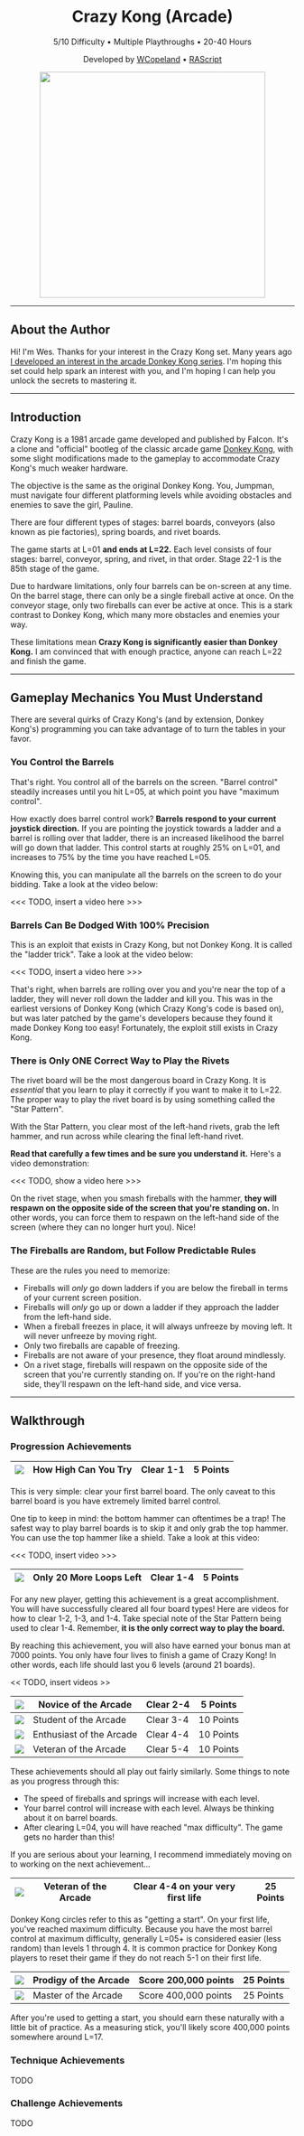 <h1 align="center">Crazy Kong (Arcade)</h1>

<p align="center">
  <span>5/10 Difficulty</span>  •
  <span>Multiple Playthroughs</span>  •
  <span>20-40 Hours</span>
</p>

<p align="center">
  <span>Developed by <a href="https://retroachievements.org/user/WCopeland">WCopeland</a></span>  •
  <span><a href="https://github.com/wescopeland/RAScripts/blob/main/sets/Crazy%20Kong.rascript">RAScript</a></span>
</p>

<p align="center">
  <img src="https://i.imgur.com/YysSetR.png" width="400">
</p>

---

## About the Author

Hi! I'm Wes. Thanks for your interest in the Crazy Kong set. Many years ago [I developed an interest in the arcade Donkey Kong series](https://arstechnica.com/gaming/2016/05/is-this-the-worlds-first-perfect-game-of-donkey-kong/). I'm hoping this set could help spark an interest with you, and I'm hoping I can help you unlock the secrets to mastering it.

---

## Introduction

Crazy Kong is a 1981 arcade game developed and published by Falcon. It's a clone and "official" bootleg of the classic arcade game [Donkey Kong](https://retroachievements.org/game/11943), with some slight modifications made to the gameplay to accommodate Crazy Kong's much weaker hardware.

The objective is the same as the original Donkey Kong. You, Jumpman, must navigate four different platforming levels while avoiding obstacles and enemies to save the girl, Pauline.

There are four different types of stages: barrel boards, conveyors (also known as pie factories), spring boards, and rivet boards.

The game starts at L=01 **and ends at L=22.** Each level consists of four stages: barrel, conveyor, spring, and rivet, in that order. Stage 22-1 is the 85th stage of the game.

Due to hardware limitations, only four barrels can be on-screen at any time. On the barrel stage, there can only be a single fireball active at once. On the conveyor stage, only two fireballs can ever be active at once. This is a stark contrast to Donkey Kong, which many more obstacles and enemies your way.

These limitations mean **Crazy Kong is significantly easier than Donkey Kong.** I am convinced that with enough practice, anyone can reach L=22 and finish the game.

---

## Gameplay Mechanics You Must Understand

There are several quirks of Crazy Kong's (and by extension, Donkey Kong's) programming you can take advantage of to turn the tables in your favor.

### You Control the Barrels

That's right. You control all of the barrels on the screen. "Barrel control" steadily increases until you hit L=05, at which point you have "maximum control".

How exactly does barrel control work? **Barrels respond to your current joystick direction.** If you are pointing the joystick towards a ladder and a barrel is rolling over that ladder, there is an increased likelihood the barrel will go down that ladder. This control starts at roughly 25% on L=01, and increases to 75% by the time you have reached L=05.

Knowing this, you can manipulate all the barrels on the screen to do your bidding. Take a look at the video below:

<<< TODO, insert a video here >>>

### Barrels Can Be Dodged With 100% Precision

This is an exploit that exists in Crazy Kong, but not Donkey Kong. It is called the "ladder trick". Take a look at the video below:

<<< TODO, insert a video here >>>

That's right, when barrels are rolling over you and you're near the top of a ladder, they will never roll down the ladder and kill you. This was in the earliest versions of Donkey Kong (which Crazy Kong's code is based on), but was later patched by the game's developers because they found it made Donkey Kong too easy! Fortunately, the exploit still exists in Crazy Kong.

### There is Only ONE Correct Way to Play the Rivets

The rivet board will be the most dangerous board in Crazy Kong. It is _essential_ that you learn to play it correctly if you want to make it to L=22. The proper way to play the rivet board is by using something called the "Star Pattern".

With the Star Pattern, you clear most of the left-hand rivets, grab the left hammer, and run across while clearing the final left-hand rivet.

**Read that carefully a few times and be sure you understand it.** Here's a video demonstration:

<<< TODO, show a video here >>>

On the rivet stage, when you smash fireballs with the hammer, **they will respawn on the opposite side of the screen that you're standing on.** In other words, you can force them to respawn on the left-hand side of the screen (where they can no longer hurt you). Nice!

### The Fireballs are Random, but Follow Predictable Rules

These are the rules you need to memorize:
* Fireballs will _only_ go down ladders if you are below the fireball in terms of your current screen position.
* Fireballs will _only_ go up or down a ladder if they approach the ladder from the left-hand side.
* When a fireball freezes in place, it will always unfreeze by moving left. It will never unfreeze by moving right.
* Only two fireballs are capable of freezing.
* Fireballs are not aware of your presence, they float around mindlessly.
* On a rivet stage, fireballs will respawn on the opposite side of the screen that you're currently standing on. If you're on the right-hand side, they'll respawn on the left-hand side, and vice versa.

---

## Walkthrough

### Progression Achievements

| <img src="https://media.retroachievements.org/Badge/325543.png"> | How High Can You Try | Clear 1-1 | 5 Points |
|---|---|---|---|

This is very simple: clear your first barrel board. The only caveat to this barrel board is you have extremely limited barrel control.

One tip to keep in mind: the bottom hammer can oftentimes be a trap! The safest way to play barrel boards is to skip it and only grab the top hammer. You can use the top hammer like a shield. Take a look at this video:

<<< TODO, insert video >>>

| <img src="https://media.retroachievements.org/Badge/325545.png"> | Only 20 More Loops Left | Clear 1-4 | 5 Points |
|---|---|---|---|

For any new player, getting this achievement is a great accomplishment. You will have successfully cleared all four board types! Here are videos for how to clear 1-2, 1-3, and 1-4. Take special note of the Star Pattern being used to clear 1-4. Remember, **it is the only correct way to play the board.**

By reaching this achievement, you will also have earned your bonus man at 7000 points. You only have four lives to finish a game of Crazy Kong! In other words, each life should last you 6 levels (around 21 boards).

<< TODO, insert videos >>

| <img src="https://media.retroachievements.org/Badge/325546.png"> | Novice of the Arcade | Clear 2-4 | 5 Points |
|---|---|---|---|
| <img src="https://media.retroachievements.org/Badge/325547.png"> | Student of the Arcade | Clear 3-4 | 10 Points |
| <img src="https://media.retroachievements.org/Badge/325548.png"> | Enthusiast of the Arcade | Clear 4-4 | 10 Points |
| <img src="https://media.retroachievements.org/Badge/325549.png"> | Veteran of the Arcade | Clear 5-4 | 10 Points |

These achievements should all play out fairly similarly. Some things to note as you progress through this:

* The speed of fireballs and springs will increase with each level.
* Your barrel control will increase with each level. Always be thinking about it on barrel boards.
* After clearing L=04, you will have reached "max difficulty". The game gets no harder than this!

If you are serious about your learning, I recommend immediately moving on to working on the next achievement...

| <img src="https://media.retroachievements.org/Badge/325550.png"> | Veteran of the Arcade | Clear 4-4 on your very first life | 25 Points |
|---|---|---|---|

Donkey Kong circles refer to this as "getting a start". On your first life, you've reached maximum difficulty. Because you have the most barrel control at maximum difficulty, generally L=05+ is considered easier (less random) than levels 1 through 4. It is common practice for Donkey Kong players to reset their game if they do not reach 5-1 on their first life.

| <img src="https://media.retroachievements.org/Badge/325551.png"> | Prodigy of the Arcade | Score 200,000 points | 25 Points |
|---|---|---|---|
| <img src="https://media.retroachievements.org/Badge/325552.png"> | Master of the Arcade | Score 400,000 points | 25 Points |

After you're used to getting a start, you should earn these naturally with a little bit of practice. As a measuring stick, you'll likely score 400,000 points somewhere around L=17.

### Technique Achievements

TODO

### Challenge Achievements

TODO


